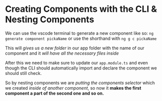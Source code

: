 # Creating Components with the CLI & Nesting Components

We can use the vscode terminal to generate a new component like so: `ng generate component pickaName` or use the shorthand with `ng g c pickaName`

This will _gives us a new folder_ in our app folder with the name of our component and it _will have all the necessary files inside_

After this we need to make sure to update our `app.module.ts` and even though the CLI should automatically import and declare the component we should still check.

So by nesting components we are _putting the components selector_ which we created _inside of another component_, so now it **makes the first component a part of the second one and so on.**
